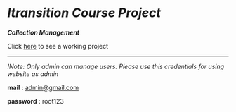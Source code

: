 # _Itransition Course Project_ 

***_Collection Management_*** 

Click [here](http://50.116.20.197:3001) to see a working project

<hr/>

*!Note: Only admin can manage users. Please use this credentials for using website as admin*

**mail** : admin@gmail.com

**password** : root123
